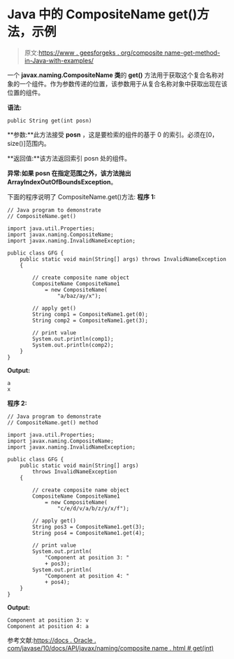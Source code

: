 # Java 中的 CompositeName get()方法，示例

> 原文:[https://www . geesforgeks . org/composite name-get-method-in-Java-with-examples/](https://www.geeksforgeeks.org/compositename-get-method-in-java-with-examples/)

一个 **javax.naming.CompositeName 类**的 **get()** 方法用于获取这个复合名称对象的一个组件。作为参数传递的位置，该参数用于从复合名称对象中获取出现在该位置的组件。

**语法:**

```
public String get(int posn)

```

**参数:**此方法接受 **posn** ，这是要检索的组件的基于 0 的索引。必须在[0，size()]范围内。

**返回值:**该方法返回索引 posn 处的组件。

**异常:**如果 posn 在指定范围之外，该方法抛出**ArrayIndexOutOfBoundsException**。

下面的程序说明了 CompositeName.get()方法:
**程序 1:**

```
// Java program to demonstrate
// CompositeName.get()

import java.util.Properties;
import javax.naming.CompositeName;
import javax.naming.InvalidNameException;

public class GFG {
    public static void main(String[] args) throws InvalidNameException
    {

        // create composite name object
        CompositeName CompositeName1
            = new CompositeName(
                "a/baz/ay/x");

        // apply get()
        String comp1 = CompositeName1.get(0);
        String comp2 = CompositeName1.get(3);

        // print value
        System.out.println(comp1);
        System.out.println(comp2);
    }
}
```

**Output:**

```
a
x

```

**程序 2:**

```
// Java program to demonstrate
// CompositeName.get() method

import java.util.Properties;
import javax.naming.CompositeName;
import javax.naming.InvalidNameException;

public class GFG {
    public static void main(String[] args)
        throws InvalidNameException
    {

        // create composite name object
        CompositeName CompositeName1
            = new CompositeName(
                "c/e/d/v/a/b/z/y/x/f");

        // apply get()
        String pos3 = CompositeName1.get(3);
        String pos4 = CompositeName1.get(4);

        // print value
        System.out.println(
            "Component at position 3: "
            + pos3);
        System.out.println(
            "Component at position 4: "
            + pos4);
    }
}
```

**Output:**

```
Component at position 3: v
Component at position 4: a

```

参考文献:[https://docs . Oracle . com/javase/10/docs/API/javax/naming/composite name . html # get(int)](https://docs.oracle.com/javase/10/docs/api/javax/naming/CompositeName.html#get(int))